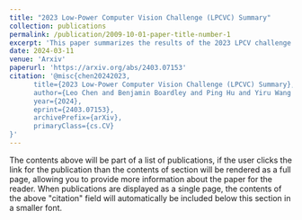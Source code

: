 ```yaml
---
title: "2023 Low-Power Computer Vision Challenge (LPCVC) Summary"
collection: publications
permalink: /publication/2009-10-01-paper-title-number-1
excerpt: 'This paper summarizes the results of the 2023 LPCV challenge featuring teams from across the globe. Within contains a detailed explanation on the competition and an anaylsis of the winning solutions.'
date: 2024-03-11
venue: 'Arxiv'
paperurl: 'https://arxiv.org/abs/2403.07153'
citation: '@misc{chen20242023,
      title={2023 Low-Power Computer Vision Challenge (LPCVC) Summary}, 
      author={Leo Chen and Benjamin Boardley and Ping Hu and Yiru Wang and Yifan Pu and Xin Jin and Yongqiang Yao and Ruihao Gong and Bo Li and Gao Huang and Xianglong Liu and Zifu Wan and Xinwang Chen and Ning Liu and Ziyi Zhang and Dongping Liu and Ruijie Shan and Zhengping Che and Fachao Zhang and Xiaofeng Mou and Jian Tang and Maxim Chuprov and Ivan Malofeev and Alexander Goncharenko and Andrey Shcherbin and Arseny Yanchenko and Sergey Alyamkin and Xiao Hu and George K. Thiruvathukal and Yung Hsiang Lu},
      year={2024},
      eprint={2403.07153},
      archivePrefix={arXiv},
      primaryClass={cs.CV}
}'
---
```


The contents above will be part of a list of publications, if the user clicks the link for the publication than the contents of section will be rendered as a full page, allowing you to provide more information about the paper for the reader. When publications are displayed as a single page, the contents of the above "citation" field will automatically be included below this section in a smaller font.
